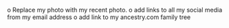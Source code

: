 o Replace my photo with my recent photo.
o add links to all my social media from my email address
o add link to my ancestry.com family tree

